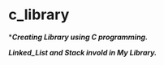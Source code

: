 # c_library
******Creating Library using C programming.***** 


*****Linked_List and Stack invold in My Library.*****

